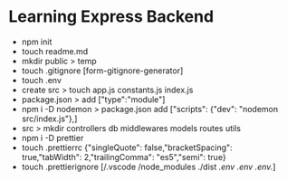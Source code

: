 # Learning Express Backend

<!-- steps to setup inital project -->

- npm init
- touch readme.md
- mkdir public > temp
- touch .gitignore [form-gitignore-generator]
- touch .env
- create src > touch app.js constants.js index.js
- package.json > add ["type":"module"]
- npm i -D nodemon > package.json add ["scripts": {"dev": "nodemon src/index.js"},]
- src > mkdir controllers db middlewares models routes utils
- npm i -D prettier
- touch .prettierrc {"singleQuote": false,"bracketSpacing": true,"tabWidth": 2,"trailingComma": "es5","semi": true}
- touch .prettierignore [/.vscode /node_modules ./dist *.env .env .env.*]

